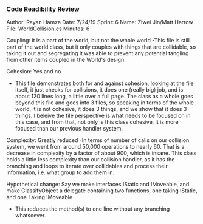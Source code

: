 ﻿### Code Readibility Review
Author: Rayan Hamza
Date: 7/24/19
Sprint: 6
Name: Ziwei Jin/Matt Harrow
File: WorldCollision.cs
Minutes: 6

Coupling: it is a part of the world, but not the whole world
-This file is still part of the world class, but it only couples 
with things that are collidable, so taking it out and segregating
it was able to prevent any potential tangling from other items 
coupled in the World's design.

Cohesion: Yes and no
- This file demonstrates both for and against cohesion, looking at 
the file itself, it just checks for collisions, it  does one (really
big) job, and is about 120 lines long, a little over a full page. The
class as a whole goes beyond this file and goes into 3 files, so
speaking in terms of the whole world, it is not cohesive, it does 3
things, and we show that it does 3 things. I beleive the file perspective
is what needs to be focused on in this case, and from that, not only is 
this class cohesive, it is more focused than our previous handler system.

Complexity: Greatly reduced
-In terms of number of calls on our collision system, we went from around
50,000 operations to nearly 60. That is a decrease in complexity by a 
factor of about 900, which is insane. This class holds a little less 
complexity than our collision handler, as it has the branching and 
loops to iterate over collidables and process their information,
i.e. what group to add them in.

Hypothetical change: Say we make interfaces IStatic and IMoveable,
and make ClassifyObject  a delegate containing two functions, one
taking IStatic, and one Taking IMoveable
- This reduces the method(s) to one line without any branching
whatsoever.